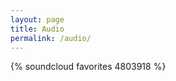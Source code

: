 ```yaml
---
layout: page
title: Audio
permalink: /audio/
---
```


<!-- http://spadgos.github.io/blog/2011/11/30/a-soundcloud-plugin-for-jekyll-slash-octopress/ -->
{% soundcloud favorites 4803918 %}